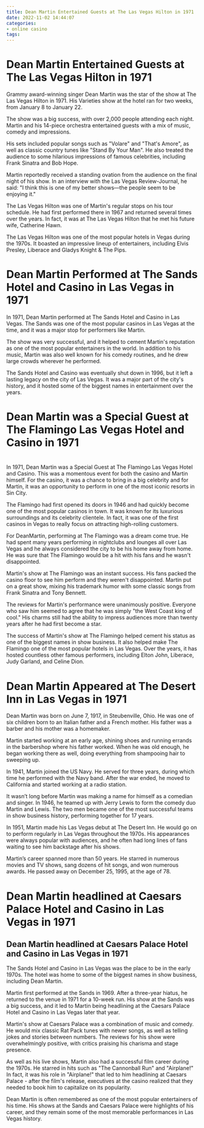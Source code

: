 ```yaml
---
title: Dean Martin Entertained Guests at The Las Vegas Hilton in 1971
date: 2022-11-02 14:44:07
categories:
- online casino
tags:
---
```



#  Dean Martin Entertained Guests at The Las Vegas Hilton in 1971

Grammy award-winning singer Dean Martin was the star of the show at The Las Vegas Hilton in 1971. His Varieties show at the hotel ran for two weeks, from January 8 to January 22.

The show was a big success, with over 2,000 people attending each night. Martin and his 14-piece orchestra entertained guests with a mix of music, comedy and impressions.

His sets included popular songs such as "Volare" and "That's Amore", as well as classic country tunes like "Stand By Your Man". He also treated the audience to some hilarious impressions of famous celebrities, including Frank Sinatra and Bob Hope.

Martin reportedly received a standing ovation from the audience on the final night of his show. In an interview with the Las Vegas Review-Journal, he said: "I think this is one of my better shows—the people seem to be enjoying it."

The Las Vegas Hilton was one of Martin's regular stops on his tour schedule. He had first performed there in 1967 and returned several times over the years. In fact, it was at The Las Vegas Hilton that he met his future wife, Catherine Hawn.

The Las Vegas Hilton was one of the most popular hotels in Vegas during the 1970s. It boasted an impressive lineup of entertainers, including Elvis Presley, Liberace and Gladys Knight & The Pips.

#  Dean Martin Performed at The Sands Hotel and Casino in Las Vegas in 1971

In 1971, Dean Martin performed at The Sands Hotel and Casino in Las Vegas. The Sands was one of the most popular casinos in Las Vegas at the time, and it was a major stop for performers like Martin.

The show was very successful, and it helped to cement Martin's reputation as one of the most popular entertainers in the world. In addition to his music, Martin was also well known for his comedy routines, and he drew large crowds wherever he performed.

The Sands Hotel and Casino was eventually shut down in 1996, but it left a lasting legacy on the city of Las Vegas. It was a major part of the city's history, and it hosted some of the biggest names in entertainment over the years.

#  Dean Martin was a Special Guest at The Flamingo Las Vegas Hotel and Casino in 1971

#

In 1971, Dean Martin was a Special Guest at The Flamingo Las Vegas Hotel and Casino. This was a momentous event for both the casino and Martin himself. For the casino, it was a chance to bring in a big celebrity and for Martin, it was an opportunity to perform in one of the most iconic resorts in Sin City.

The Flamingo had first opened its doors in 1946 and had quickly become one of the most popular casinos in town. It was known for its luxurious surroundings and its celebrity clientele. In fact, it was one of the first casinos in Vegas to really focus on attracting high-rolling customers.

For DeanMartin, performing at The Flamingo was a dream come true. He had spent many years performing in nightclubs and lounges all over Las Vegas and he always considered the city to be his home away from home. He was sure that The Flamingo would be a hit with his fans and he wasn't disappointed.

Martin's show at The Flamingo was an instant success. His fans packed the casino floor to see him perform and they weren't disappointed. Martin put on a great show, mixing his trademark humor with some classic songs from Frank Sinatra and Tony Bennett.

The reviews for Martin's performance were unanimously positive. Everyone who saw him seemed to agree that he was simply "the West Coast king of cool." His charms still had the ability to impress audiences more than twenty years after he had first become a star.

The success of Martin's show at The Flamingo helped cement his status as one of the biggest names in show business. It also helped make The Flamingo one of the most popular hotels in Las Vegas. Over the years, it has hosted countless other famous performers, including Elton John, Liberace, Judy Garland, and Celine Dion.

#  Dean Martin Appeared at The Desert Inn in Las Vegas in 1971

Dean Martin was born on June 7, 1917, in Steubenville, Ohio. He was one of six children born to an Italian father and a French mother. His father was a barber and his mother was a homemaker.

Martin started working at an early age, shining shoes and running errands in the barbershop where his father worked. When he was old enough, he began working there as well, doing everything from shampooing hair to sweeping up.

In 1941, Martin joined the US Navy. He served for three years, during which time he performed with the Navy band. After the war ended, he moved to California and started working at a radio station.

It wasn’t long before Martin was making a name for himself as a comedian and singer. In 1946, he teamed up with Jerry Lewis to form the comedy duo Martin and Lewis. The two men became one of the most successful teams in show business history, performing together for 17 years.

In 1951, Martin made his Las Vegas debut at The Desert Inn. He would go on to perform regularly in Las Vegas throughout the 1970s. His appearances were always popular with audiences, and he often had long lines of fans waiting to see him backstage after his shows.

Martin’s career spanned more than 50 years. He starred in numerous movies and TV shows, sang dozens of hit songs, and won numerous awards. He passed away on December 25, 1995, at the age of 78.

#  Dean Martin headlined at Caesars Palace Hotel and Casino in Las Vegas in 1971

## Dean Martin headlined at Caesars Palace Hotel and Casino in Las Vegas in 1971

The Sands Hotel and Casino in Las Vegas was the place to be in the early 1970s. The hotel was home to some of the biggest names in show business, including Dean Martin.

Martin first performed at the Sands in 1969. After a three-year hiatus, he returned to the venue in 1971 for a 10-week run. His show at the Sands was a big success, and it led to Martin being headlining at the Caesars Palace Hotel and Casino in Las Vegas later that year.

Martin's show at Caesars Palace was a combination of music and comedy. He would mix classic Rat Pack tunes with newer songs, as well as telling jokes and stories between numbers. The reviews for his show were overwhelmingly positive, with critics praising his charisma and stage presence.

As well as his live shows, Martin also had a successful film career during the 1970s. He starred in hits such as "The Cannonball Run" and "Airplane!" In fact, it was his role in "Airplane!" that led to him headlining at Caesars Palace - after the film's release, executives at the casino realized that they needed to book him to capitalize on its popularity.

Dean Martin is often remembered as one of the most popular entertainers of his time. His shows at the Sands and Caesars Palace were highlights of his career, and they remain some of the most memorable performances in Las Vegas history.